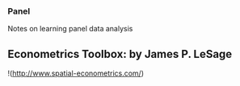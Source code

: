 ### Panel
Notes on learning panel data analysis

## Econometrics Toolbox: by James P. LeSage
  !(http://www.spatial-econometrics.com/)
